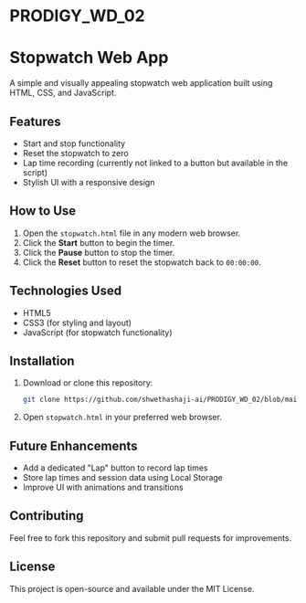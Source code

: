 # PRODIGY_WD_02
# Stopwatch Web App

A simple and visually appealing stopwatch web application built using HTML, CSS, and JavaScript.

## Features
- Start and stop functionality
- Reset the stopwatch to zero
- Lap time recording (currently not linked to a button but available in the script)
- Stylish UI with a responsive design

## How to Use
1. Open the `stopwatch.html` file in any modern web browser.
2. Click the **Start** button to begin the timer.
3. Click the **Pause** button to stop the timer.
4. Click the **Reset** button to reset the stopwatch back to `00:00:00`.

## Technologies Used
- HTML5
- CSS3 (for styling and layout)
- JavaScript (for stopwatch functionality)

## Installation
1. Download or clone this repository:
   ```sh
   git clone https://github.com/shwethashaji-ai/PRODIGY_WD_02/blob/main/stopwatch.html
   ```
2. Open `stopwatch.html` in your preferred web browser.

## Future Enhancements
- Add a dedicated "Lap" button to record lap times
- Store lap times and session data using Local Storage
- Improve UI with animations and transitions

## Contributing
Feel free to fork this repository and submit pull requests for improvements.

## License
This project is open-source and available under the MIT License.

